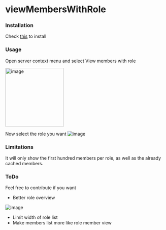 # viewMembersWithRole

### Installation
Check [this](https://docs.vencord.dev/installing/custom-plugins/) to install 

### Usage
Open server context menu and select View members with role

<img width="184" alt="image" src="https://github.com/user-attachments/assets/eefb2044-4f67-4acc-ab33-21fd07ed9a27" />

Now select the role you want
![image](https://github.com/user-attachments/assets/d74aec13-cdcf-4170-9c40-0d12853bf600)


### Limitations
It will only show the first hundred members per role, as well as the already cached members.

### ToDo
Feel free to contribute if you want
 - Better role overview
   
![image](https://github.com/user-attachments/assets/bb647233-2829-47d4-8589-38cb381bbcfb)
- Limit width of role list
- Make members list more like role member view
